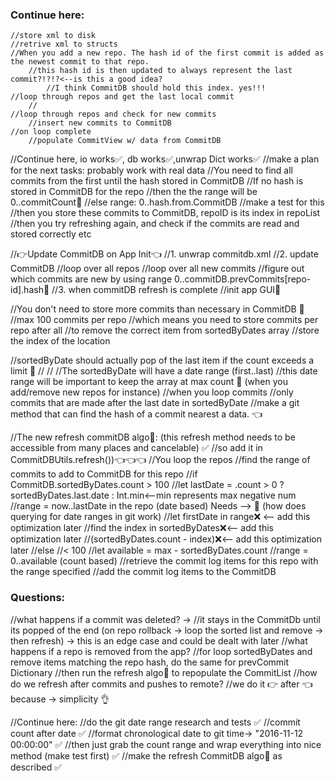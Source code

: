### Continue here:
    //store xml to disk
    //retrive xml to structs
    //When you add a new repo. The hash id of the first commit is added as the newest commit to that repo.
        //this hash id is then updated to always represent the last commit?!?!?<--is this a good idea?
            //I think CommitDB should hold this index. yes!!!
    //loop through repos and get the last local commit
        //
    //loop through repos and check for new commits
        //insert new commits to CommitDB
    //on loop complete
        //populate CommitView w/ data from CommitDB

//Continue here, io works✅, db works✅,unwrap Dict works✅
    //make a plan for the next tasks: probably work with real data
        //You need to find all commits from the first until the hash stored in CommitDB
            //If no hash is stored in CommitDB for the repo
                //then the the range will be 0..commitCount🚫
                //else range: 0..hash.from.CommitDB
        //make a test for this
        //then you store these commits to CommitDB, repoID is its index in repoList
        //then you try refreshing again, and check if the commits are read and stored correctly etc

//👉Update CommitDB on App Init👈
    //1. unwrap commitdb.xml
    //2. update CommitDB
        //loop over all repos
            //loop over all new commits
                //figure out which commits are new by using range 0..commitDB.prevCommits[repo-id].hash🚫
    //3. when commitDB refresh is complete
        //init app GUI🚀

//You don't need to store more commits than necessary in CommitDB 🚫
    //max 100 commits per repo
        //which means you need to store commits per repo after all
        //to remove the correct item from sortedByDates array
            //store the index of the location

//sortedByDate should actually pop of the last item if the count exceeds a limit 🏀
    //
	//
//The sortedByDate will have a date range (first..last)
    //this date range will be important to keep the array at max count 🔑 (when you add/remove new repos for instance)
    //when you loop commits 
        //only commits that are made after the last date in sortedByDate
            //make a git method that can find the hash of a commit nearest a data. 👈


//The new refresh commitDB algo🤖: (this refresh method needs to be accessible from many places and cancelable) ✅
	//so add it in CommitDBUtils.refresh())👈👈👈
    //You loop the repos
        //find the range of commits to add to CommitDB for this repo
        //if CommitDB.sortedByDates.count > 100
            //let lastDate = .count > 0 ? sortedByDates.last.date : Int.min<--min represents max negative num
            //range = now..lastDate in the repo (date based) Needs --> 🔬 (how does querying for date ranges in git work)
            //let firstDate in range❌ <-- add this optimization later
            //find the index in sortedByDates❌<-- add this optimization later
            //(sortedByDates.count - index)❌<-- add this optimization later
        //else //< 100
            //let available = max - sortedByDates.count
            //range = 0..available (count based)
        //retrieve the commit log items for this repo with the range specified
        //add the commit log items to the CommitDB

### Questions: 
//what happens if a commit was deleted? -> 
    //it stays in the CommitDb until its popped of the end (on repo rollback -> loop the sorted list and remove -> then refresh) -> this is an edge case and could be dealt with later
//what happens if a repo is removed from the app?
    //for loop sortedByDates and remove items matching the repo hash, do the same for prevCommit Dictionary
        //then run the refresh algo🤖 to repopulate the CommitList
//how do we refresh after commits and pushes to remote? 
	//we do it 👉 after 👈 because -> simplicity 👌

//Continue here:
    //do the git date range research and tests ✅
        //commit count after date ✅
        //format chronological date to git time-> "2016-11-12 00:00:00" ✅
        //then just grab the count range and wrap everything into nice method (make test first) ✅
    //make the refresh CommitDB algo🤖 as described ✅
    
